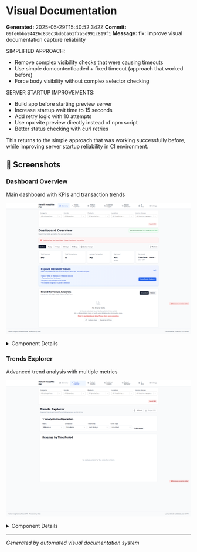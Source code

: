 # Visual Documentation

**Generated:** 2025-05-29T15:40:52.342Z
**Commit:** `09fe6bba94426c830c3bd6ba61f7a5d991c819f1`
**Message:** fix: improve visual documentation capture reliability

SIMPLIFIED APPROACH:
- Remove complex visibility checks that were causing timeouts
- Use simple domcontentloaded + fixed timeout (approach that worked before)
- Force body visibility without complex selector checking

SERVER STARTUP IMPROVEMENTS:
- Build app before starting preview server
- Increase startup wait time to 15 seconds
- Add retry logic with 10 attempts
- Use npx vite preview directly instead of npm script
- Better status checking with curl retries

This returns to the simple approach that was working successfully before,
while improving server startup reliability in CI environment.

## 📱 Screenshots

### Dashboard Overview

Main dashboard with KPIs and transaction trends

![Dashboard Overview](./dashboard-overview.png)

<details>
<summary>Component Details</summary>

#### kpi metrics
![kpi-metrics](./dashboard-overview-kpi-metrics.png)

</details>

### Trends Explorer

Advanced trend analysis with multiple metrics

![Trends Explorer](./trends-explorer.png)

<details>
<summary>Component Details</summary>

#### kpi metrics
![kpi-metrics](./trends-explorer-kpi-metrics.png)

</details>

---
*Generated by automated visual documentation system*
